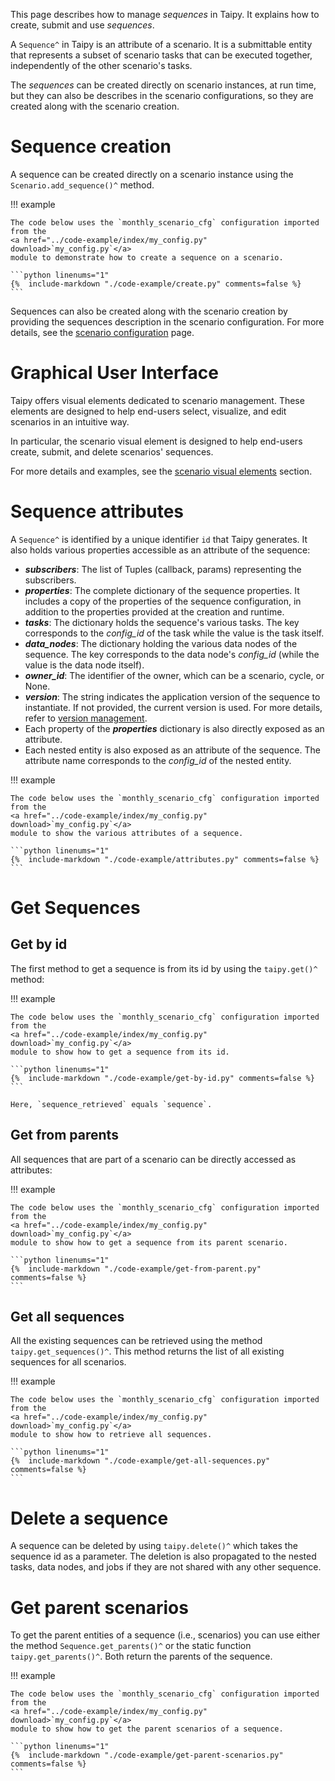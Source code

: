This page describes how to manage *sequences* in Taipy. It explains how to create,
submit and use *sequences*.

A `Sequence^` in Taipy is an attribute of a scenario. It is a submittable entity
that represents a subset of scenario tasks that can be executed together,
independently of the other scenario's tasks.

The *sequences* can be created directly on scenario instances, at run time, but they
can also be describes in the scenario configurations, so they are created along with the
scenario creation.

# Sequence creation

A sequence can be created directly on a scenario instance using the `Scenario.add_sequence()^`
method.

!!! example

    The code below uses the `monthly_scenario_cfg` configuration imported from the
    <a href="../code-example/index/my_config.py" download>`my_config.py`</a>
    module to demonstrate how to create a sequence on a scenario.

    ```python linenums="1"
    {%  include-markdown "./code-example/create.py" comments=false %}
    ```

Sequences can also be created along with the scenario creation by providing the sequences
description in the scenario configuration. For more details, see the
[scenario configuration](../scenario/scenario-config.md#adding-sequence-descriptions)
page.

# Graphical User Interface

Taipy offers visual elements dedicated to scenario management. These elements are designed
to help end-users select, visualize, and edit scenarios in an intuitive way.

In particular, the scenario visual element is designed to help end-users create, submit, and
delete scenarios' sequences.

For more details and examples, see the
[scenario visual elements](../../task-orchestration/vizelmts.md#scenario-viewer) section.

# Sequence attributes

A `Sequence^` is identified by a unique identifier `id` that Taipy generates.
It also holds various properties accessible as an attribute of the sequence:

- _**subscribers**_: The list of Tuples (callback, params) representing the subscribers.
- _**properties**_: The complete dictionary of the sequence properties. It includes a copy
    of the properties of the sequence configuration, in addition to the properties provided
    at the creation and runtime.
- _**tasks**_: The dictionary holds the sequence's various tasks. The key corresponds to
    the *config_id* of the task while the value is the task itself.
- _**data_nodes**_: The dictionary holding the various data nodes of the sequence. The key
    corresponds to the data node's *config_id* (while the value is the data node itself).
- _**owner_id**_: The identifier of the owner, which can be a scenario, cycle, or None.
- _**version**_: The string indicates the application version of the sequence to instantiate.
    If not provided, the current version is used. For more details, refer to
    [version management](../../versioning/index.md).
- Each property of the _**properties**_ dictionary is also directly exposed as an attribute.
- Each nested entity is also exposed as an attribute of the sequence. The attribute name
    corresponds to the *config_id* of the nested entity.

!!! example

    The code below uses the `monthly_scenario_cfg` configuration imported from the
    <a href="../code-example/index/my_config.py" download>`my_config.py`</a>
    module to show the various attributes of a sequence.

    ```python linenums="1"
    {%  include-markdown "./code-example/attributes.py" comments=false %}
    ```

# Get Sequences

## Get by id

The first method to get a sequence is from its id by using the `taipy.get()^` method:

!!! example

    The code below uses the `monthly_scenario_cfg` configuration imported from the
    <a href="../code-example/index/my_config.py" download>`my_config.py`</a>
    module to show how to get a sequence from its id.

    ```python linenums="1"
    {%  include-markdown "./code-example/get-by-id.py" comments=false %}
    ```

    Here, `sequence_retrieved` equals `sequence`.

## Get from parents

All sequences that are part of a scenario can be directly accessed as attributes:

!!! example

    The code below uses the `monthly_scenario_cfg` configuration imported from the
    <a href="../code-example/index/my_config.py" download>`my_config.py`</a>
    module to show how to get a sequence from its parent scenario.

    ```python linenums="1"
    {%  include-markdown "./code-example/get-from-parent.py" comments=false %}
    ```

## Get all sequences

All the existing sequences can be retrieved using the method `taipy.get_sequences()^`.
This method returns the list of all existing sequences for all scenarios.

!!! example

    The code below uses the `monthly_scenario_cfg` configuration imported from the
    <a href="../code-example/index/my_config.py" download>`my_config.py`</a>
    module to show how to retrieve all sequences.

    ```python linenums="1"
    {%  include-markdown "./code-example/get-all-sequences.py" comments=false %}
    ```

# Delete a sequence

A sequence can be deleted by using `taipy.delete()^` which takes the sequence id as
a parameter. The deletion is also propagated to the nested tasks, data nodes, and
jobs if they are not shared with any other sequence.

# Get parent scenarios

To get the parent entities of a sequence (i.e., scenarios) you can use either the
method `Sequence.get_parents()^` or the static function `taipy.get_parents()^`. Both
return the parents of the sequence.

!!! example

    The code below uses the `monthly_scenario_cfg` configuration imported from the
    <a href="../code-example/index/my_config.py" download>`my_config.py`</a>
    module to show how to get the parent scenarios of a sequence.

    ```python linenums="1"
    {%  include-markdown "./code-example/get-parent-scenarios.py" comments=false %}
    ```
